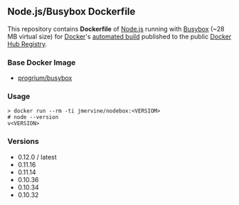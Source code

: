 ## Node.js/Busybox Dockerfile

This repository contains **Dockerfile** of [Node.js](http://nodejs.org/) running with [Busybox](https://github.com/progrium/busybox) (~28 MB virtual size) for [Docker](https://www.docker.com/)'s [automated build](https://registry.hub.docker.com/u/jmervine/nodebox/) published to the public [Docker Hub Registry](https://registry.hub.docker.com/).


### Base Docker Image

* [progrium/busybox](https://registry.hub.docker.com/u/progrium/busybox/)

### Usage

    > docker run --rm -ti jmervine/nodebox:<VERSIOM>
    # node --version
    v<VERSION>

### Versions

* 0.12.0 / latest
* 0.11.16
* 0.11.14
* 0.10.36
* 0.10.34
* 0.10.32
